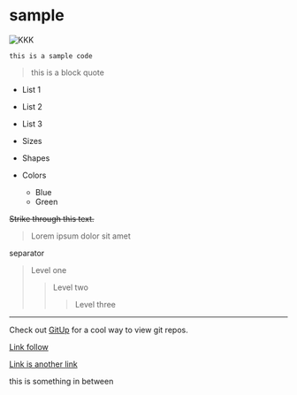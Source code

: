 # sample

![KKK](https://user-images.githubusercontent.com/58347627/86500001-8ecf8280-bdd1-11ea-9958-91adf928ef63.gif)

~~~
this is a sample code
~~~

> this is a block quote

* List 1
* List 2
* List 3


* Sizes
* Shapes
* Colors
  * Blue
  * Green
  
~~Strike through this text.~~

> Lorem ipsum dolor
sit amet

separator

> Level one
>
> > Level two
> >
> > > Level three

***

Check out [GitUp](http://gitup.co) for a cool way to view git repos.

[Link follow](http://a.com)


[Link is another link][1]

this is something in between

[1]: http://b.org
